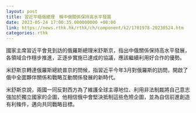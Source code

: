 ```yaml
---
layout: post
title: 習近平晤俄總理　稱中俄關係保持高水平發展
date: 2023-05-24 17:00:35.000000000 +08:00
link: https://news.rthk.hk/rthk/ch/component/k2/1701978-20230524.htm
categories: rthk
---
```


國家主席習近平會見到訪的俄羅斯總理米舒斯京，指出中俄關係保持高水平發展，各領域合作穩步推進，正逐步實施已達成的協議，應該繼續利用好合作的優勢。

米舒斯京轉達俄羅斯總統普京的問候，指習近平今年3月對俄羅斯的訪問，開啟了俄中全面夥伴關係和戰略互動關係發展的新時代。

米舒斯京說，兩國一同反對西方為了維護全球主導地位、利用非法制裁將自己意志強加於獨立國家的企圖，他相信俄中會堅決抵制這些危險企圖，並為自信前進創造有利條件，邁向共同戰略目標。
